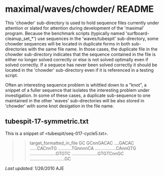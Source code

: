 # maximal/waves/chowder/ README

This 'chowder' sub-directory is used to hold sequence files currently under
attention or slated for attention during development of the 'maximal' program.
Because the benchmark scripts (typically named 'surfboard-cleanup_set_*') use
sequences in the 'waves/tubespit' sub-directory, some chowder sequences will be
located in duplicate forms in both sub-directories with the same file name. In those
cases, the duplicate file in the chowder sub-directory indicates that the
sequence contained in the file is either no longer solved correctly or else is
not solved optimally even if solved correctly. If a sequece has never been
solved correctly it should be located in the 'chowder' sub-directory even if it
is referenced in a 
testing script. 

Often an interesting sequence problem is whittled down to a "knot", a snippet of 
a fuller sequence that isolates the interesting problem under investigation. In 
some of these cases, a duplicate sub-sequence to one maintained in the other 
'waves' sub-directories will be also stored in 'chowder' with some knot desigation
in the file name.


## tubespit-17-symmetric.txt
This is a snippet of <tubespit/seq-017-cycle5.txt>.

> >target_formatted_in_file
>  GC
>  GCnnGACAC
>  ....GACAC
>  ......CACnnTG
>  ...........TGnnnnCA
>  .................CAnnGTG
>  .....................GTGTC
>  .....................GTGTCnnGC
>  ............................GC
>
  
*Last updated*: 1/26/2010 AJE
